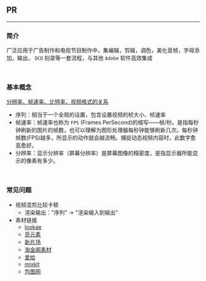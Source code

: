 ## PR
***

### 简介
广泛应用于广告制作和电视节目制作中，集编辑，剪辑，调色，美化音频，字母添加，输出， `DCD` 刻录等一套流程，与其他 `Adobe` 软件高效集成

<br>

### 基本概念
[分辨率、帧速率、比特率、视频格式的关系](https://zhuanlan.zhihu.com/p/60868555)
- 序列：相当于一个全局的设置，包含设置视频的桢大小、桢速率
- 帧速率：帧速率也称为 `FPS` (Frames PerSecond)的缩写——帧/秒。是指每秒钟刷新的图片的帧数，也可以理解为图形处理器每秒钟能够刷新几次。每秒钟帧数(FPS)越多，所显示的动作就会越流畅。捕捉动态视频内容时，此数字愈高愈好。
- 分辨率：显示分辨率（屏幕分辨率）是屏幕图像的精密度，是指显示器所能显示的像素有多少。

<br>


### 常见问题

- 视频混剪比较卡顿
  - 渲染输出："序列" -> "渲染输入到输出"
- 素材链接
  - [lookae](https://www.lookae.com/sucai/)
  - [觅元素](https://www.51yuansu.com/)
  - [新片场](https://www.aewz.com/)
  - [淘金阁素材](http://www.xiantaojinge.com/)
  - [爱给](https://www.aigei.com/)
  - [mixkit](https://mixkit.co/free-stock-video/)
  - [包图网](https://ibaotu.com/?chan=sg&label=poster&plan=C9-sg&kwd=232650&unit=11357)
